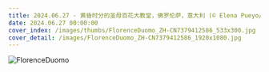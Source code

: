 ```yaml
---
title: 2024.06.27 - 黄昏时分的圣母百花大教堂，佛罗伦萨，意大利 (© Elena Pueyo/Getty Images)
date: 2024.06.27 00:00:00
cover_index: /images/thumbs/FlorenceDuomo_ZH-CN7379412586_533x300.jpg
cover_detail: /images/FlorenceDuomo_ZH-CN7379412586_1920x1080.jpg
---
```


![FlorenceDuomo](/images/FlorenceDuomo_ZH-CN7379412586_1920x1080.jpg)
